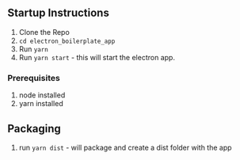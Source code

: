 ## Startup Instructions

1. Clone the Repo
2. `cd electron_boilerplate_app`
3. Run `yarn`
4. Run `yarn start` - this will start the electron app.

### Prerequisites

1. node installed
2. yarn installed

## Packaging

1. run `yarn dist` - will package and create a dist folder with the app
